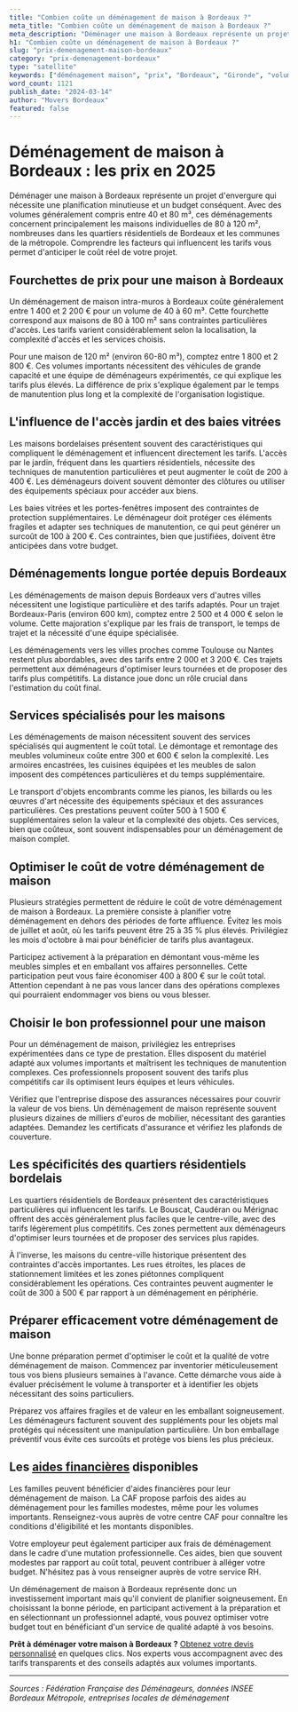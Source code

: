 ```yaml
---
title: "Combien coûte un déménagement de maison à Bordeaux ?"
meta_title: "Combien coûte un déménagement de maison à Bordeaux ?"
meta_description: "Déménager une maison à Bordeaux représente un projet d'envergure qui nécessite une planification minutieuse et un budget conséquent. Avec des volumes ."
h1: "Combien coûte un déménagement de maison à Bordeaux ?"
slug: "prix-demenagement-maison-bordeaux"
category: "prix-demenagement-bordeaux"
type: "satellite"
keywords: ["déménagement maison", "prix", "Bordeaux", "Gironde", "volume important"]
word_count: 1121
publish_date: "2024-03-14"
author: "Movers Bordeaux"
featured: false
---
```



# Déménagement de maison à Bordeaux : les prix en 2025

Déménager une maison à Bordeaux représente un projet d'envergure qui nécessite une planification minutieuse et un budget conséquent. Avec des volumes généralement compris entre 40 et 80 m³, ces déménagements concernent principalement les maisons individuelles de 80 à 120 m², nombreuses dans les quartiers résidentiels de Bordeaux et les communes de la métropole. Comprendre les facteurs qui influencent les tarifs vous permet d'anticiper le coût réel de votre projet.

## Fourchettes de prix pour une maison à Bordeaux

Un déménagement de maison intra-muros à Bordeaux coûte généralement entre 1 400 et 2 200 € pour un volume de 40 à 60 m³. Cette fourchette correspond aux maisons de 80 à 100 m² sans contraintes particulières d'accès. Les tarifs varient considérablement selon la localisation, la complexité d'accès et les services choisis.

Pour une maison de 120 m² (environ 60-80 m³), comptez entre 1 800 et 2 800 €. Ces volumes importants nécessitent des véhicules de grande capacité et une équipe de déménageurs expérimentés, ce qui explique les tarifs plus élevés. La différence de prix s'explique également par le temps de manutention plus long et la complexité de l'organisation logistique.

## L'influence de l'accès jardin et des baies vitrées

Les maisons bordelaises présentent souvent des caractéristiques qui compliquent le déménagement et influencent directement les tarifs. L'accès par le jardin, fréquent dans les quartiers résidentiels, nécessite des techniques de manutention particulières et peut augmenter le coût de 200 à 400 €. Les déménageurs doivent souvent démonter des clôtures ou utiliser des équipements spéciaux pour accéder aux biens.

Les baies vitrées et les portes-fenêtres imposent des contraintes de protection supplémentaires. Le déménageur doit protéger ces éléments fragiles et adapter ses techniques de manutention, ce qui peut générer un surcoût de 100 à 200 €. Ces contraintes, bien que justifiées, doivent être anticipées dans votre budget.

## Déménagements longue portée depuis Bordeaux

Les déménagements de maison depuis Bordeaux vers d'autres villes nécessitent une logistique particulière et des tarifs adaptés. Pour un trajet Bordeaux-Paris (environ 600 km), comptez entre 2 500 et 4 000 € selon le volume. Cette majoration s'explique par les frais de transport, le temps de trajet et la nécessité d'une équipe spécialisée.

Les déménagements vers les villes proches comme Toulouse ou Nantes restent plus abordables, avec des tarifs entre 2 000 et 3 200 €. Ces trajets permettent aux déménageurs d'optimiser leurs tournées et de proposer des tarifs plus compétitifs. La distance joue donc un rôle crucial dans l'estimation du coût final.

## Services spécialisés pour les maisons

Les déménagements de maison nécessitent souvent des services spécialisés qui augmentent le coût total. Le démontage et remontage des meubles volumineux coûte entre 300 et 600 € selon la complexité. Les armoires encastrées, les cuisines équipées et les meubles de salon imposent des compétences particulières et du temps supplémentaire.

Le transport d'objets encombrants comme les pianos, les billards ou les œuvres d'art nécessite des équipements spéciaux et des assurances particulières. Ces prestations peuvent coûter 500 à 1 500 € supplémentaires selon la valeur et la complexité des objets. Ces services, bien que coûteux, sont souvent indispensables pour un déménagement de maison complet.

## Optimiser le coût de votre déménagement de maison

Plusieurs stratégies permettent de réduire le coût de votre déménagement de maison à Bordeaux. La première consiste à planifier votre déménagement en dehors des périodes de forte affluence. Évitez les mois de juillet et août, où les tarifs peuvent être 25 à 35 % plus élevés. Privilégiez les mois d'octobre à mai pour bénéficier de tarifs plus avantageux.

Participez activement à la préparation en démontant vous-même les meubles simples et en emballant vos affaires personnelles. Cette participation peut vous faire économiser 400 à 800 € sur le coût total. Attention cependant à ne pas vous lancer dans des opérations complexes qui pourraient endommager vos biens ou vous blesser.

## Choisir le bon professionnel pour une maison

Pour un déménagement de maison, privilégiez les entreprises expérimentées dans ce type de prestation. Elles disposent du matériel adapté aux volumes importants et maîtrisent les techniques de manutention complexes. Ces professionnels proposent souvent des tarifs plus compétitifs car ils optimisent leurs équipes et leurs véhicules.

Vérifiez que l'entreprise dispose des assurances nécessaires pour couvrir la valeur de vos biens. Un déménagement de maison représente souvent plusieurs dizaines de milliers d'euros de mobilier, nécessitant des garanties adaptées. Demandez les certificats d'assurance et vérifiez les plafonds de couverture.

## Les spécificités des quartiers résidentiels bordelais

Les quartiers résidentiels de Bordeaux présentent des caractéristiques particulières qui influencent les tarifs. Le Bouscat, Caudéran ou Mérignac offrent des accès généralement plus faciles que le centre-ville, avec des tarifs légèrement plus compétitifs. Ces zones permettent aux déménageurs d'optimiser leurs tournées et de proposer des services plus rapides.

À l'inverse, les maisons du centre-ville historique présentent des contraintes d'accès importantes. Les rues étroites, les places de stationnement limitées et les zones piétonnes compliquent considérablement les opérations. Ces contraintes peuvent augmenter le coût de 300 à 500 € par rapport à un déménagement en périphérie.

## Préparer efficacement votre déménagement de maison

Une bonne préparation permet d'optimiser le coût et la qualité de votre déménagement de maison. Commencez par inventorier méticuleusement tous vos biens plusieurs semaines à l'avance. Cette démarche vous aide à évaluer précisément le volume à transporter et à identifier les objets nécessitant des soins particuliers.

Préparez vos affaires fragiles et de valeur en les emballant soigneusement. Les déménageurs facturent souvent des suppléments pour les objets mal protégés qui nécessitent une manipulation particulière. Un bon emballage préventif vous évite ces surcoûts et protège vos biens les plus précieux.

## Les [aides financières](/blog/demenagement-etudiant-bordeaux/aide-financiere-demenagement-etudiant) disponibles

Les familles peuvent bénéficier d'aides financières pour leur déménagement de maison. La CAF propose parfois des aides au déménagement pour les familles modestes, même pour les volumes importants. Renseignez-vous auprès de votre centre CAF pour connaître les conditions d'éligibilité et les montants disponibles.

Votre employeur peut également participer aux frais de déménagement dans le cadre d'une mutation professionnelle. Ces aides, bien que souvent modestes par rapport au coût total, peuvent contribuer à alléger votre budget. N'hésitez pas à vous renseigner auprès de votre service RH.

Un déménagement de maison à Bordeaux représente donc un investissement important mais qu'il convient de planifier soigneusement. En choisissant la bonne période, en participant activement à la préparation et en sélectionnant un professionnel adapté, vous pouvez optimiser votre budget tout en bénéficiant d'un service de qualité adapté à vos besoins.

**Prêt à déménager votre maison à Bordeaux ?** [Obtenez votre devis personnalisé](/blog/demenagement-entreprise-bordeaux/demenagement-entreprise-bordeaux-guide) en quelques clics. Nos experts vous accompagnent avec des tarifs transparents et des conseils adaptés aux volumes importants.

---

*Sources : Fédération Française des Déménageurs, données INSEE Bordeaux Métropole, entreprises locales de déménagement*
